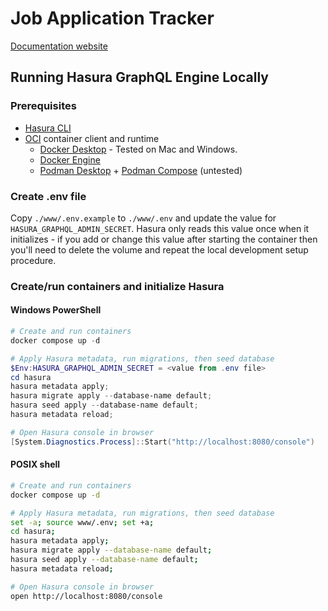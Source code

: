 # Job Application Tracker

[Documentation website](https://scryptids.github.io/jobsapp/)

## Running Hasura GraphQL Engine Locally

### Prerequisites

- [Hasura CLI](https://hasura.io/docs/latest/hasura-cli/install-hasura-cli/)
- [OCI](https://opencontainers.org/) container client and runtime
  - [Docker Desktop](https://docs.docker.com/desktop/) - Tested on Mac and Windows.
  - [Docker Engine](https://docs.docker.com/engine/)
  - [Podman Desktop](https://github.com/containers/podman-desktop) + [Podman Compose](https://github.com/containers/podman-compose) (untested)

### Create .env file

Copy `./www/.env.example` to `./www/.env` and update the value for `HASURA_GRAPHQL_ADMIN_SECRET`. Hasura only reads this value once when it initializes - if you add or change this value after starting the container then you'll need to delete the volume and repeat the local development setup procedure.

### Create/run containers and initialize Hasura

#### Windows PowerShell
```powershell
# Create and run containers
docker compose up -d

# Apply Hasura metadata, run migrations, then seed database
$Env:HASURA_GRAPHQL_ADMIN_SECRET = <value from .env file>
cd hasura
hasura metadata apply;
hasura migrate apply --database-name default;
hasura seed apply --database-name default;
hasura metadata reload;

# Open Hasura console in browser
[System.Diagnostics.Process]::Start("http://localhost:8080/console")
```

#### POSIX shell
```bash
# Create and run containers
docker compose up -d

# Apply Hasura metadata, run migrations, then seed database
set -a; source www/.env; set +a;
cd hasura;
hasura metadata apply;
hasura migrate apply --database-name default;
hasura seed apply --database-name default;
hasura metadata reload;

# Open Hasura console in browser
open http://localhost:8080/console
```